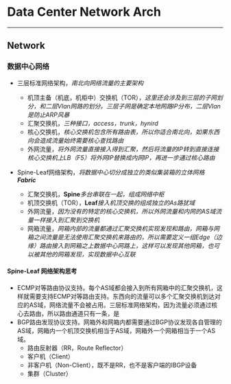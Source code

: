 # Data Center Network Arch

---

## Network

### 数据中心网络

- 三层标准网络架构，*南北向网络流量的主要架构*
  - 机顶主备（机底，机柜中）交换机（TOR），*这里还会涉及到三层的子网划分，和二层Vlan网路的划分。三层子网是确定本地网路IP分布，二层Vlan是防止ARP风暴*
  - 汇聚交换机，*三种接口，access，trunk，hynird*
  - 核心交换机，*核心交换机包含所有路由表，所以你适合南北向，如果东西向会造成流量始终需要核心查找路由*
  - 外网流量，*将外网流量直接接入得到汇聚，然后将流量的IP转到直接连接核心交换机上LB（F5）将外网IP替换成内网IP，再进一步通过核心路由*

- Spine-Leaf网络架构，*将数据中心切分成独立的类似集装箱的立体网格**Fabric***
  - 汇聚交换机，**Spine***多台串联在一起，组成网络中枢*
  - 机顶交换机（TOR），**Leaf***接入机顶交换的组成独立的As路犹域*
  - 外网流量，*因为没有的特定的核心交换机，所以外网流量和内网的AS域流量一样接入到汇聚到交换机*
  - 网箱流量，*网箱内部的流量都通过汇聚交换机实现发现和路由，网箱与网箱之间流量是无法使用汇聚交换机来路由的，所以需要定义一组Edge（边缘）路由接入到网箱之上数据中心网路上，这样可以发现其他网箱，也可以被其他的网箱发现，实现数据中心互联*

#### Spine-Leaf 网络架构思考

- ECMP对等路由协议支持。每个AS域都会接入到所有网箱中的汇聚交换机，这样就需要支持ECMP对等路由支持。东西向的流量可以多个汇聚交换机到达对应的AS域，网络流量不会被占用。三层标准网络架构，因为流量必须通过核心去路由，所以路由通道只有一条，是
- BGP路由发现协议支持。网箱外和网箱内都需要通过BGP协议发现各自管理的AS域，网箱内一个机顶交换机相当于AS域，网箱外一个网箱相当于一个AS域。
  - 路由反射器（RR，Route Reflector）
  - 客户机（Client）
  - 非客户机（Non-Client），既不是RR，也不是客户端的IBGP设备
  - 集群（Cluster）
